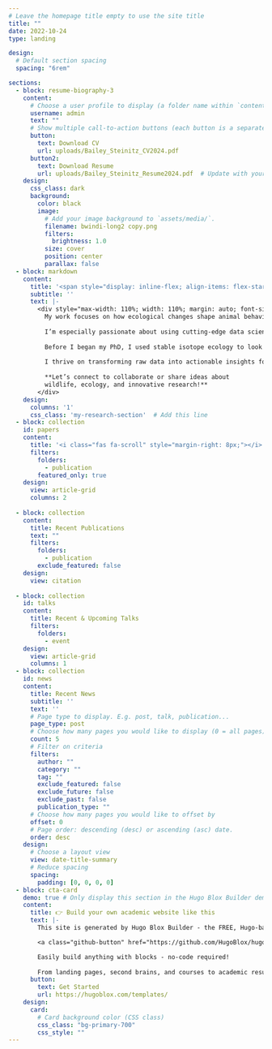 ```yaml
---
# Leave the homepage title empty to use the site title
title: ""
date: 2022-10-24
type: landing

design:
  # Default section spacing
  spacing: "6rem"

sections:
  - block: resume-biography-3
    content:
      # Choose a user profile to display (a folder name within `content/authors/`)
      username: admin
      text: ""
      # Show multiple call-to-action buttons (each button is a separate key)
      button:
        text: Download CV
        url: uploads/Bailey_Steinitz_CV2024.pdf
      button2:
        text: Download Resume
        url: uploads/Bailey_Steinitz_Resume2024.pdf  # Update with your actual file path
    design:
      css_class: dark
      background:
        color: black
        image:
          # Add your image background to `assets/media/`.
          filename: bwindi-long2 copy.png
          filters:
            brightness: 1.0
          size: cover
          position: center
          parallax: false
  - block: markdown
    content:
      title: '<span style="display: inline-flex; align-items: flex-start;"><img src="/media/icons/custom/monkey.svg" style="width: 30px; vertical-align: middle; margin-right: 10px;"> My Research</span>'
      subtitle: ''
      text: |-
        <div style="max-width: 110%; width: 110%; margin: auto; font-size: 18px; text-align: center">
          My work focuses on how ecological changes shape animal behavior and physiology.
          
          I’m especially passionate about using cutting-edge data science tools to bring to light the complex interactions between wildlife and their environments. My dissertation research focused on quantifying the effect of temporal and spatial fluctuations in competitive pressure on the ability of small-bodied primates to secure food resources.  
          
          Before I began my PhD, I used stable isotope ecology to look at bobcat prey preference during the California Drought, and to study competition and niche partitioning in endangered rock iguanas in the Caribbean.  
          
          I thrive on transforming raw data into actionable insights for conservation. My mission is to bridge fieldwork, advanced analytics, and compelling science communication to make a meaningful impact on biodiversity preservation.
          
          **Let’s connect to collaborate or share ideas about  
          wildlife, ecology, and innovative research!**
        </div>
    design:
      columns: '1'
      css_class: 'my-research-section'  # Add this line
  - block: collection
    id: papers
    content:
      title: '<i class="fas fa-scroll" style="margin-right: 8px;"></i> Featured Publications'
      filters:
        folders:
          - publication
        featured_only: true
    design:
      view: article-grid
      columns: 2
      
  - block: collection
    content:
      title: Recent Publications
      text: ""
      filters:
        folders:
          - publication
        exclude_featured: false
    design:
      view: citation
      
  - block: collection
    id: talks
    content:
      title: Recent & Upcoming Talks
      filters:
        folders:
          - event
    design:
      view: article-grid
      columns: 1
  - block: collection
    id: news
    content:
      title: Recent News
      subtitle: ''
      text: ''
      # Page type to display. E.g. post, talk, publication...
      page_type: post
      # Choose how many pages you would like to display (0 = all pages)
      count: 5
      # Filter on criteria
      filters:
        author: ""
        category: ""
        tag: ""
        exclude_featured: false
        exclude_future: false
        exclude_past: false
        publication_type: ""
      # Choose how many pages you would like to offset by
      offset: 0
      # Page order: descending (desc) or ascending (asc) date.
      order: desc
    design:
      # Choose a layout view
      view: date-title-summary
      # Reduce spacing
      spacing:
        padding: [0, 0, 0, 0]
  - block: cta-card
    demo: true # Only display this section in the Hugo Blox Builder demo site
    content:
      title: 👉 Build your own academic website like this
      text: |-
        This site is generated by Hugo Blox Builder - the FREE, Hugo-based open source website builder trusted by 250,000+ academics like you.

        <a class="github-button" href="https://github.com/HugoBlox/hugo-blox-builder" data-color-scheme="no-preference: light; light: light; dark: dark;" data-icon="octicon-star" data-size="large" data-show-count="true" aria-label="Star HugoBlox/hugo-blox-builder on GitHub">Star</a>

        Easily build anything with blocks - no-code required!
        
        From landing pages, second brains, and courses to academic resumés, conferences, and tech blogs.
      button:
        text: Get Started
        url: https://hugoblox.com/templates/
    design:
      card:
        # Card background color (CSS class)
        css_class: "bg-primary-700"
        css_style: ""
---
```

